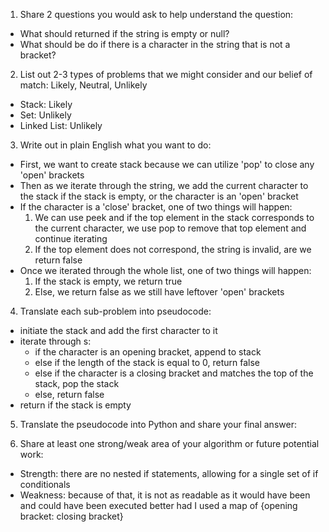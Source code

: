 1. Share 2 questions you would ask to help understand the question:
  -  What should returned if the string is empty or null?
  -  What should be do if there is a character in the string that is not a bracket?

2. List out 2-3 types of problems that we might consider and our belief of match: Likely, Neutral, Unlikely
  - Stack: Likely
  - Set: Unlikely
  - Linked List: Unlikely
  
3. Write out in plain English what you want to do: 
  - First, we want to create stack because we can utilize 'pop' to close any 'open' brackets
  - Then as we iterate through the string, we add the current character to the stack if the stack is empty, or the character is an 'open' bracket
  - If the character is a 'close' bracket, one of two things will happen:
    1. We can use peek and if the top element in the stack corresponds to the current character, we use pop to remove that top element and continue iterating
    2. If the top element does not correspond, the string is invalid, are we return false
  - Once we iterated through the whole list, one of two things will happen:
    1. If the stack is empty, we return true
    2. Else, we return false as we still have leftover 'open' brackets

4. Translate each sub-problem into pseudocode:
  - initiate the stack and add the first character to it
  - iterate through s:
    - if the character is an opening bracket, append to stack
    - else if the length of the stack is equal to 0, return false
    - else if the character is a closing bracket and matches the top of the stack, pop the stack
    - else, return false
  - return if the stack is empty 
    
5. Translate the pseudocode into Python and share your final answer:
  <!--   stack = []
  stack.append(s[0])

  for i in range(1, len(s)):
    print(s[i])
    if (s[i] == ('(') or s[i] == ('[') or s[i] == ('{')):
      stack.append(s[i])
    elif (len(stack) == 0):
      return False
    elif (s[i] == (')') and stack[-1] == ('(')):
      stack.pop()
    elif (s[i] == (']') and stack[-1] == ('[')):
      stack.pop()
    elif (s[i] == ('}') and stack[-1] == ('{')):
      stack.pop()
    else:
      return False
  return (len(stack) == 0) -->

6. Share at least one strong/weak area of your algorithm or future potential work:
  - Strength: there are no nested if statements, allowing for a single set of if conditionals
  - Weakness: because of that, it is not as readable as it would have been and could have been executed better had I used a map of {opening bracket: closing bracket}